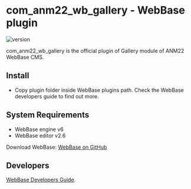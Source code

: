 # com_anm22_wb_gallery - WebBase plugin
![version](https://img.shields.io/badge/version-3.1-blue)

com_anm22_wb_gallery is the official plugin of Gallery module of ANM22 WebBase CMS.

## Install
*	Copy plugin folder inside WebBase plugins path. Check the WebBase developers guide to find out more.

## System Requirements
*	WebBase engine v6
*	WebBase editor v2.6

Download WebBase: [WebBase on GitHub](https://github.com/ANM22/WebBase)

## Developers
[WebBase Developers Guide](https://www.anm22.it/it/webbase-developers/).